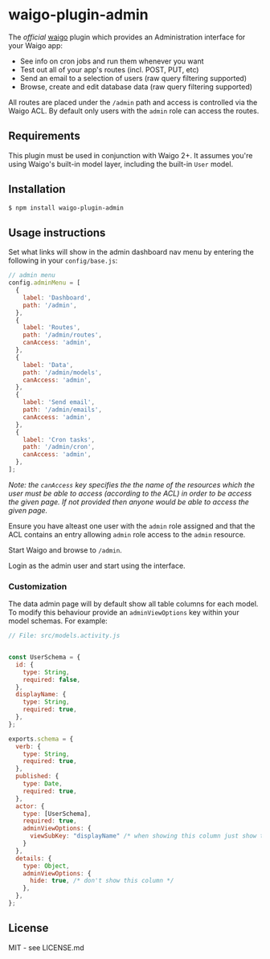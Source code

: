 # waigo-plugin-admin

The *official* [waigo](http://waigojs.com) plugin which provides an 
Administration interface for your Waigo app:

* See info on cron jobs and run them whenever you want
* Test out all of your app's routes (incl. POST, PUT, etc)
* Send an email to a selection of users (raw query filtering supported)
* Browse, create and edit database data (raw query filtering supported)

All routes are placed under the `/admin` path and access is controlled via the 
Waigo ACL. By default only users with the `admin` role can access the 
routes. 

## Requirements

This plugin must be used in conjunction with Waigo 2+. It assumes you're using 
Waigo's built-in model layer, including the built-in `User` model. 

## Installation

```bash
$ npm install waigo-plugin-admin
```

## Usage instructions

Set what links will show in the admin dashboard nav menu by entering the following in your `config/base.js`:

```js
// admin menu
config.adminMenu = [
  {
    label: 'Dashboard',
    path: '/admin',
  },
  {
    label: 'Routes',
    path: '/admin/routes',
    canAccess: 'admin',
  },
  {
    label: 'Data',
    path: '/admin/models',
    canAccess: 'admin',
  },
  {
    label: 'Send email',
    path: '/admin/emails',
    canAccess: 'admin',
  },
  {
    label: 'Cron tasks',
    path: '/admin/cron',
    canAccess: 'admin',
  },
];
```

_Note: the `canAccess` key specifies the the name of the resources which the 
user must be able to access (according to the ACL) in order to be access the 
given page. If not provided then anyone would be able to access the given page._

Ensure you have alteast one user with the `admin` role assigned and that the 
ACL contains an entry allowing `admin` role access to the `admin` resource.

Start Waigo and browse to `/admin`.

Login as the admin user and start using the interface.

### Customization

The data admin page will by default show all table columns for each model. To 
modify this behaviour provide an `adminViewOptions` key within your model 
schemas. For example:

```js
// File: src/models.activity.js


const UserSchema = {
  id: {    
    type: String,
    required: false,
  },
  displayName: {
    type: String,
    required: true,
  },
};

exports.schema = {
  verb: { 
    type: String, 
    required: true,
  },
  published: {
    type: Date,
    required: true,
  },
  actor: {
    type: [UserSchema],
    required: true,
    adminViewOptions: {
      viewSubKey: "displayName" /* when showing this column just show the value of the UserSchema.displayName key */
    }
  },
  details: {
    type: Object,
    adminViewOptions: {
      hide: true, /* don't show this column */
    },
  },
};
```


## License

MIT - see LICENSE.md